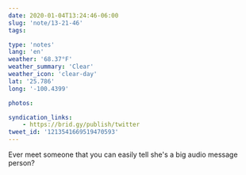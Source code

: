 ```yaml
---
date: 2020-01-04T13:24:46-06:00
slug: 'note/13-21-46'
tags:

type: 'notes'
lang: 'en'
weather: '68.37°F'
weather_summary: 'Clear'
weather_icon: 'clear-day'
lat: '25.786'
long: '-100.4399'

photos:

syndication_links:
    - https://brid.gy/publish/twitter
tweet_id: '1213541669519470593'
---
```

Ever meet someone that you can easily tell she's a big audio message person?